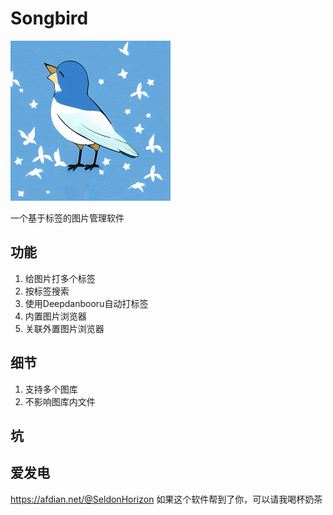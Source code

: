 # Songbird

<img src="https://raw.githubusercontent.com/SchneeHertz/songbird/master/public/icon.png" alt="icon.png" width="256"/>

一个基于标签的图片管理软件

## 功能
1. 给图片打多个标签
2. 按标签搜索
3. 使用Deepdanbooru自动打标签
4. 内置图片浏览器
5. 关联外置图片浏览器

## 细节
1. 支持多个图库
2. 不影响图库内文件


## 坑


## 爱发电
https://afdian.net/@SeldonHorizon
如果这个软件帮到了你，可以请我喝杯奶茶